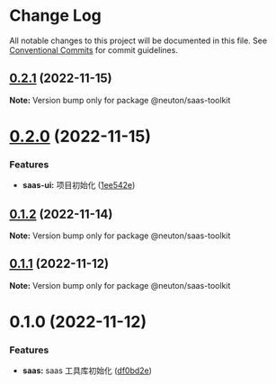 # Change Log

All notable changes to this project will be documented in this file.
See [Conventional Commits](https://conventionalcommits.org) for commit guidelines.

## [0.2.1](https://gitee.com/ningdongyiliao/neuton-toolkit/compare/@neuton/saas-toolkit@0.2.0...@neuton/saas-toolkit@0.2.1) (2022-11-15)

**Note:** Version bump only for package @neuton/saas-toolkit

# [0.2.0](https://gitee.com/ningdongyiliao/neuton-toolkit/compare/@neuton/saas-toolkit@0.1.2...@neuton/saas-toolkit@0.2.0) (2022-11-15)

### Features

- **saas-ui:** 项目初始化 ([1ee542e](https://gitee.com/ningdongyiliao/neuton-toolkit/commits/1ee542e6c87dd1c628ec2b80db709d02141930d1))

## [0.1.2](https://gitee.com/ningdongyiliao/neuton-toolkit/compare/@neuton/saas-toolkit@0.1.1...@neuton/saas-toolkit@0.1.2) (2022-11-14)

**Note:** Version bump only for package @neuton/saas-toolkit

## [0.1.1](https://gitee.com/ningdongyiliao/neuton-toolkit/compare/@neuton/saas-toolkit@0.1.0...@neuton/saas-toolkit@0.1.1) (2022-11-12)

**Note:** Version bump only for package @neuton/saas-toolkit

# 0.1.0 (2022-11-12)

### Features

- **saas:** saas 工具库初始化 ([df0bd2e](https://gitee.com/ningdongyiliao/neuton-toolkit/commits/df0bd2e283d6dd5f6f74d6323d55606a8e1801bb))
